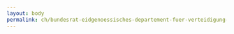 ```yaml
---
layout: body
permalink: ch/bundesrat-eidgenoessisches-departement-fuer-verteidigung-bevoelkerungsschutz-und-sport-armasuisse-vbs-armasuisse-ressourcen-und-support-finanzen-kredit-und-vertragsbewirtschaftung/
---
```



